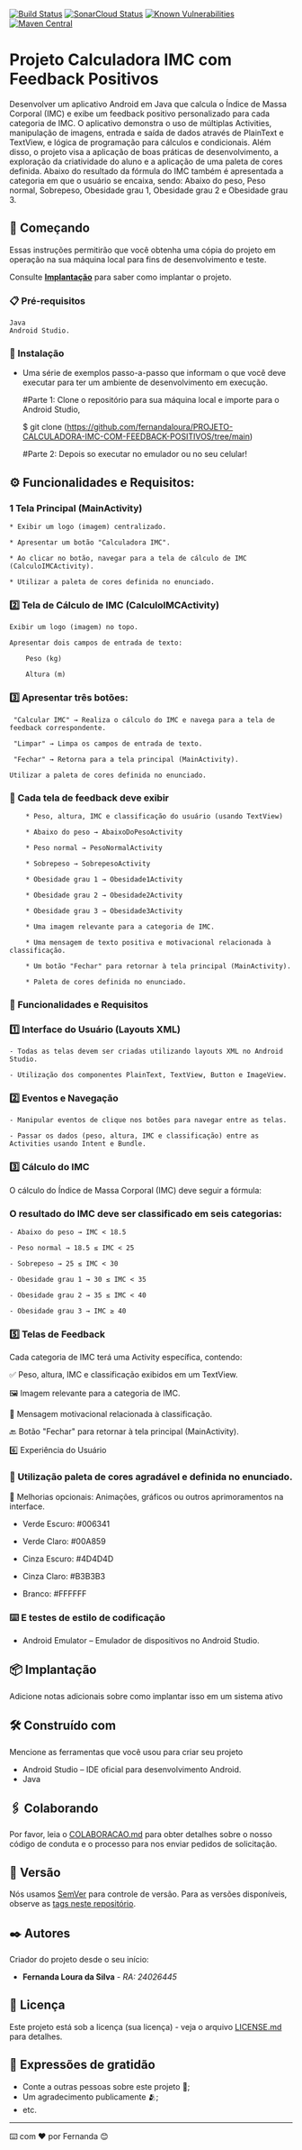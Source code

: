 [![Build Status](https://app.travis-ci.com/kyriosdata/exemplo.svg)](https://app.travis-ci.com/github/kyriosdata/exemplo)
[![SonarCloud Status](https://sonarcloud.io/api/project_badges/measure?project=com.github.kyriosdata%3Aexemplo&metric=alert_status)](https://sonarcloud.io/dashboard?id=com.github.kyriosdata%3Aexemplo)
[![Known Vulnerabilities](https://snyk.io/test/github/kyriosdata/exemplo/badge.svg?targetFile=pom.xml)](https://snyk.io/test/github/kyriosdata/exemplo)
[![Maven Central](https://maven-badges.herokuapp.com/maven-central/com.github.kyriosdata/exemplo/badge.svg)](https://maven-badges.herokuapp.com/maven-central/com.github.kyriosdata/exemplo)


# Projeto Calculadora IMC com Feedback Positivos

Desenvolver um aplicativo Android em Java que calcula o Índice de Massa Corporal (IMC) e exibe
um feedback positivo personalizado para cada categoria de IMC. O aplicativo demonstra o
uso de múltiplas Activities, manipulação de imagens, entrada e saída de dados através de PlainText
e TextView, e lógica de programação para cálculos e condicionais. Além disso, o projeto visa a
aplicação de boas práticas de desenvolvimento, a exploração da criatividade do aluno e a aplicação
de uma paleta de cores definida.
Abaixo do resultado da fórmula do IMC também é apresentada a categoria em que o usuário se encaixa, sendo: Abaixo do peso, Peso normal, Sobrepeso, Obesidade grau 1, Obesidade grau 2 e Obesidade grau 3.

## 🚀 Começando

Essas instruções permitirão que você obtenha uma cópia do projeto em operação na sua máquina local para fins de desenvolvimento e teste.

Consulte **[Implantação](#-implanta%C3%A7%C3%A3o)** para saber como implantar o projeto.

### 📋 Pré-requisitos
    Java
    Android Studio.


### 🔧 Instalação

- Uma série de exemplos passo-a-passo que informam o que você deve executar para ter um ambiente de desenvolvimento em execução.

  #Parte 1: Clone o repositório para sua máquina local e importe para o Android Studio,

  $ git clone (https://github.com/fernandaloura/PROJETO-CALCULADORA-IMC-COM-FEEDBACK-POSITIVOS/tree/main)

  #Parte 2: Depois so executar no emulador ou no seu celular!



## ⚙️ Funcionalidades e Requisitos:


### 1️ Tela Principal (MainActivity)


    * Exibir um logo (imagem) centralizado.

    * Apresentar um botão "Calculadora IMC".

    * Ao clicar no botão, navegar para a tela de cálculo de IMC (CalculoIMCActivity).

    * Utilizar a paleta de cores definida no enunciado.

### 2️⃣ Tela de Cálculo de IMC (CalculoIMCActivity) 

    Exibir um logo (imagem) no topo.

    Apresentar dois campos de entrada de texto:

        Peso (kg)

        Altura (m)

 ### 3️⃣  Apresentar três botões:

     "Calcular IMC" → Realiza o cálculo do IMC e navega para a tela de feedback correspondente.

     "Limpar" → Limpa os campos de entrada de texto.

     "Fechar" → Retorna para a tela principal (MainActivity).

    Utilizar a paleta de cores definida no enunciado.

  ### 📌 Cada tela de feedback deve exibir

        * Peso, altura, IMC e classificação do usuário (usando TextView)

	    * Abaixo do peso → AbaixoDoPesoActivity

        * Peso normal → PesoNormalActivity

        * Sobrepeso → SobrepesoActivity

        * Obesidade grau 1 → Obesidade1Activity

        * Obesidade grau 2 → Obesidade2Activity

        * Obesidade grau 3 → Obesidade3Activity

        * Uma imagem relevante para a categoria de IMC.

        * Uma mensagem de texto positiva e motivacional relacionada à classificação.

        * Um botão "Fechar" para retornar à tela principal (MainActivity).

        * Paleta de cores definida no enunciado.

  ### 📌 Funcionalidades e Requisitos
  ### 1️⃣ Interface do Usuário (Layouts XML)

    - Todas as telas devem ser criadas utilizando layouts XML no Android Studio.

    - Utilização dos componentes PlainText, TextView, Button e ImageView.

  ### 2️⃣ Eventos e Navegação

    - Manipular eventos de clique nos botões para navegar entre as telas.

    - Passar os dados (peso, altura, IMC e classificação) entre as Activities usando Intent e Bundle.

  ### 3️⃣ Cálculo do IMC

O cálculo do Índice de Massa Corporal (IMC) deve seguir a fórmula:

  ###  O resultado do IMC deve ser classificado em seis categorias:

    - Abaixo do peso → IMC < 18.5

    - Peso normal → 18.5 ≤ IMC < 25

    - Sobrepeso → 25 ≤ IMC < 30

    - Obesidade grau 1 → 30 ≤ IMC < 35

    - Obesidade grau 2 → 35 ≤ IMC < 40

    - Obesidade grau 3 → IMC ≥ 40

  ### 5️⃣ Telas de Feedback

Cada categoria de IMC terá uma Activity específica, contendo:

✅ Peso, altura, IMC e classificação exibidos em um TextView.        

🖼 Imagem relevante para a categoria de IMC.

💬 Mensagem motivacional relacionada à classificação.

🔙 Botão "Fechar" para retornar à tela principal (MainActivity).

6️⃣ Experiência do Usuário

  ### 🎨 Utilização paleta de cores agradável e definida no enunciado.
📲 Melhorias opcionais: Animações, gráficos ou outros aprimoramentos na interface.

- Verde Escuro: #006341

- Verde Claro: #00A859

- Cinza Escuro: #4D4D4D

- Cinza Claro: #B3B3B3

- Branco: #FFFFFF


### ⌨️ E testes de estilo de codificação

- Android Emulator – Emulador de dispositivos no Android Studio.


## 📦 Implantação

Adicione notas adicionais sobre como implantar isso em um sistema ativo

## 🛠️ Construído com

Mencione as ferramentas que você usou para criar seu projeto

* Android Studio – IDE oficial para desenvolvimento Android.
* Java

## 🖇️ Colaborando

Por favor, leia o [COLABORACAO.md](https://gist.github.com/usuario/linkParaInfoSobreContribuicoes) para obter detalhes sobre o nosso código de conduta e o processo para nos enviar pedidos de solicitação.

## 📌 Versão

Nós usamos [SemVer](http://semver.org/) para controle de versão. Para as versões disponíveis, observe as [tags neste repositório](https://github.com/suas/tags/do/projeto). 

## ✒️ Autores

Criador do projeto desde o seu início:

* **Fernanda Loura da Silva** - *RA: 24026445* 


## 📄 Licença

Este projeto está sob a licença (sua licença) - veja o arquivo [LICENSE.md](https://github.com/usuario/projeto/licenca) para detalhes.

## 🎁 Expressões de gratidão

* Conte a outras pessoas sobre este projeto 📢;
* Um agradecimento publicamente 🫂;
* etc.


---
⌨️ com ❤️ por Fernanda 😊
